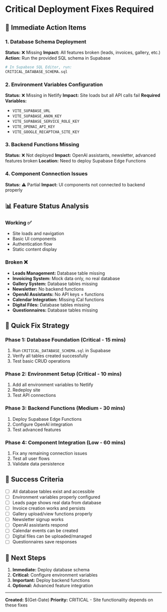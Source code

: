 # Critical Deployment Fixes Required

## 🚨 Immediate Action Items

### 1. Database Schema Deployment
**Status:** ❌ Missing
**Impact:** All features broken (leads, invoices, gallery, etc.)
**Action:** Run the provided SQL schema in Supabase

```bash
# In Supabase SQL Editor, run:
CRITICAL_DATABASE_SCHEMA.sql
```

### 2. Environment Variables Configuration
**Status:** ❌ Missing in Netlify
**Impact:** Site loads but all API calls fail
**Required Variables:**
- `VITE_SUPABASE_URL`
- `VITE_SUPABASE_ANON_KEY`
- `VITE_SUPABASE_SERVICE_ROLE_KEY`
- `VITE_OPENAI_API_KEY`
- `VITE_GOOGLE_RECAPTCHA_SITE_KEY`

### 3. Backend Functions Missing
**Status:** ❌ Not deployed
**Impact:** OpenAI assistants, newsletter, advanced features broken
**Location:** Need to deploy Supabase Edge Functions

### 4. Component Connection Issues
**Status:** ⚠️ Partial
**Impact:** UI components not connected to backend properly

## 📊 Feature Status Analysis

### Working ✅
- Site loads and navigation
- Basic UI components
- Authentication flow
- Static content display

### Broken ❌
- **Leads Management:** Database table missing
- **Invoicing System:** Mock data only, no real database
- **Gallery System:** Database tables missing
- **Newsletter:** No backend functions
- **OpenAI Assistants:** No API keys + functions
- **Calendar Integration:** Missing iCal functions
- **Digital Files:** Database tables missing
- **Questionnaires:** Database tables missing

## 🔧 Quick Fix Strategy

### Phase 1: Database Foundation (Critical - 15 mins)
1. Run `CRITICAL_DATABASE_SCHEMA.sql` in Supabase
2. Verify all tables created successfully
3. Test basic CRUD operations

### Phase 2: Environment Setup (Critical - 10 mins)
1. Add all environment variables to Netlify
2. Redeploy site
3. Test API connections

### Phase 3: Backend Functions (Medium - 30 mins)
1. Deploy Supabase Edge Functions
2. Configure OpenAI integration
3. Test advanced features

### Phase 4: Component Integration (Low - 60 mins)
1. Fix any remaining connection issues
2. Test all user flows
3. Validate data persistence

## 🎯 Success Criteria

- [ ] All database tables exist and accessible
- [ ] Environment variables properly configured
- [ ] Leads page shows real data from database
- [ ] Invoice creation works and persists
- [ ] Gallery upload/view functions properly
- [ ] Newsletter signup works
- [ ] OpenAI assistants respond
- [ ] Calendar events can be created
- [ ] Digital files can be uploaded/managed
- [ ] Questionnaires save responses

## 🚀 Next Steps

1. **Immediate:** Deploy database schema
2. **Critical:** Configure environment variables
3. **Important:** Deploy backend functions
4. **Optional:** Advanced feature integration

---
**Created:** $(Get-Date)
**Priority:** CRITICAL - Site functionality depends on these fixes
